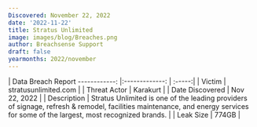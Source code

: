 ```yaml
---
Discovered: November 22, 2022
date: '2022-11-22'
title: Stratus Unlimited
image: images/blog/Breaches.png
author: Breachsense Support
draft: false
yearmonths: 2022/november
---
```



| Data Breach Report
------------:     |:-------------:    | :-----:|
| Victim      | stratusunlimited.com      | 
| Threat Actor      | Karakurt      | 
| Date Discovered      | Nov 22, 2022      | 
| Description      | Stratus Unlimited is one of the leading providers of signage, refresh & remodel, facilities maintenance, and energy services for some of the largest, most recognized brands.      | 
| Leak Size      | 774GB      | 

